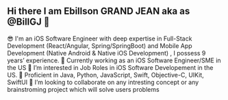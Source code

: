 ## Hi there I am Ebillson GRAND JEAN aka as @BillGJ 👋

<!--
**BillGJ/BillGJ** is a ✨ _special_ ✨ repository because its `README.md` (this file) appears on your GitHub profile.

Here are some ideas to get you started:

- 🔭 I’m currently working on ...
- 🌱 I’m currently learning ...
- 👯 I’m looking to collaborate on ...
- 🤔 I’m looking for help with ...
- 💬 Ask me about ...
- 📫 How to reach me: ...
- 😄 Pronouns: ...
- ⚡ Fun fact: ...
-->


😎  I'm an iOS Software Engineer with deep expertise in Full-Stack Development (React/Angular, Spring/SpringBoot) and Mobile App Development (Native Android & Native iOS Development) , I possess 9 years’ experience.
🧐  Currently working as an iOS Software Engineer/SME in the US
👀  I’m interested in Job Roles in iOS Software Developement in the US.
🌱  Proficient in Java, Python, JavaScript, Swift, Objective-C, UIKit, SwiftUI
💞️  I’m looking to collaborate on any intresting concept or any brainstroming project which will solve users problems
